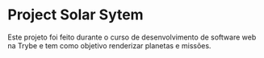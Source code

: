 # Project Solar Sytem

Este projeto foi feito durante o curso de desenvolvimento de software web na Trybe e tem como objetivo renderizar planetas e missões.